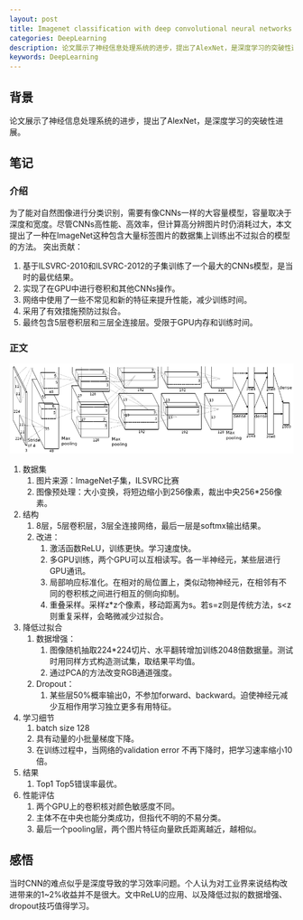 ```yaml
---
layout: post
title: Imagenet classification with deep convolutional neural networks 笔记
categories: DeepLearning
description: 论文展示了神经信息处理系统的进步，提出了AlexNet，是深度学习的突破性进展。
keywords: DeepLearning
---
```


## 背景
论文展示了神经信息处理系统的进步，提出了AlexNet，是深度学习的突破性进展。

## 笔记

### 介绍
为了能对自然图像进行分类识别，需要有像CNNs一样的大容量模型，容量取决于深度和宽度。尽管CNNs高性能、高效率，但计算高分辨图片时仍消耗过大，本文提出了一种在ImageNet这种包含大量标签图片的数据集上训练出不过拟合的模型的方法。
突出贡献：  
1. 基于ILSVRC-2010和ILSVRC-2012的子集训练了一个最大的CNNs模型，是当时的最优结果。
2. 实现了在GPU中进行卷积和其他CNNs操作。
3. 网络中使用了一些不常见和新的特征来提升性能，减少训练时间。
4. 采用了有效措施预防过拟合。
5. 最终包含5层卷积层和三层全连接层。受限于GPU内存和训练时间。

### 正文
![Image](/images/alexnet.png)  
  
1. 数据集
    1. 图片来源：ImageNet子集，ILSVRC比赛
    2. 图像预处理：大小变换，将短边缩小到256像素，裁出中央256*256像素。
2. 结构
    1. 8层，5层卷积层，3层全连接网络，最后一层是softmx输出结果。
    2. 改进：
        1. 激活函数ReLU，训练更快。学习速度快。
        2. 多GPU训练，两个GPU可以互相读写。各一半神经元，某些层进行GPU通讯。
        3. 局部响应标准化。在相对的局位置上，类似动物神经元，在相邻有不同的卷积核之间进行相互的侧向抑制。
        4. 重叠采样。采样z*z个像素，移动距离为s。若s=z则是传统方法，s<z则重复采样，会略微减少过拟合。
3. 降低过拟合
    1. 数据增强：
        1. 图像随机抽取224*224切片、水平翻转增加训练2048倍数据量。测试时用同样方式构造测试集，取结果平均值。
        2. 通过PCA的方法改变RGB通道强度。
    2. Dropout：
        1. 某些层50%概率输出0，不参加forward、backward。迫使神经元减少互相作用学习独立更多有用特征。
4. 学习细节
    1. batch size 128
    2. 具有动量的小批量梯度下降。
    3. 在训练过程中，当网络的validation error 不再下降时，把学习速率缩小10倍。
5. 结果
    1. Top1 Top5错误率最优。
6. 性能评估
    1. 两个GPU上的卷积核对颜色敏感度不同。
    2. 主体不在中央也能分类成功，但指代不明的不易分类。
    3. 最后一个pooling层，两个图片特征向量欧氏距离越近，越相似。


## 感悟
当时CNN的难点似乎是深度导致的学习效率问题。个人认为对工业界来说结构改进带来的1~2%收益并不是很大。文中ReLU的应用、以及降低过拟的数据增强、dropout技巧值得学习。